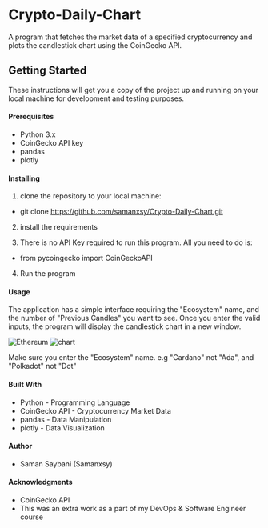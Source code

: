 # Crypto-Daily-Chart
A program that fetches the market data of a specified cryptocurrency and plots the candlestick chart using the CoinGecko API.


## Getting Started
These instructions will get you a copy of the project up and running on your local machine for development and testing purposes.


#### Prerequisites
- Python 3.x
- CoinGecko API key
- pandas
- plotly


#### Installing 

1. clone the repository to your local machine:
  - git clone https://github.com/samanxsy/Crypto-Daily-Chart.git

2. install the requirements


3. There is no API Key required to run this program. All you need to do is: 
  - from pycoingecko import CoinGeckoAPI

4. Run the program


#### Usage
The application has a simple interface requiring the "Ecosystem" name, and the number of "Previous Candles" you want to see. Once you enter the valid inputs, the program will display the candlestick chart in a new window.

![Ethereum](https://user-images.githubusercontent.com/118216325/213879043-04a73739-e6d8-4d5c-84f2-6a69f8629a22.png)
![chart](https://user-images.githubusercontent.com/118216325/213879052-f5ac1ca8-5f20-4547-8bdc-160525a1fb05.png)

Make sure you enter the "Ecosystem" name. e.g "Cardano" not "Ada", and "Polkadot" not "Dot"


#### Built With 
- Python - Programming Language
- CoinGecko API - Cryptocurrency Market Data
- pandas - Data Manipulation
- plotly - Data Visualization

#### Author 
- Saman Saybani (Samanxsy)

#### Acknowledgments
- CoinGecko API
- This was an extra work as a part of my DevOps & Software Engineer course
